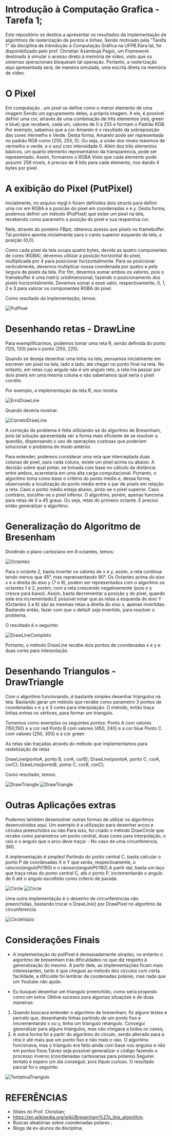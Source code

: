 # Introdução à Computação Grafica - Tarefa 1;

Este repositório se destina a apresentar os resultados da implementação de algoritmos de rasterização de pontos e linhas. Sendo motivado pela "Tarefa 1" da disciplina de Introdução à Computação Gráfica na UFPB.Para tal, foi disponibilizado pelo prof. Christian Azambuja Pagot, um Framework destinado à simular o acesso direto à memória de video, visto que os sistemas operacionais bloqueiam tal operação. Portanto, a rasterização aqui apresentada será, de maneira simulada, uma escrita direta na memória de video.


# O Pixel

Em computação , um pixel se define como o menor elemento de uma imagem.Sendo um agrupamento deles, a própria imagem. A ele, é possível definir uma cor, através de uma combinação de três elementos (red, green e blue) que recebem, cada um, valores de 0 a 255 e formam o Padrão RGB. Por exemplo, sabemos que a cor Amarelo é o resultado da sobreposição das cores Vermelho e Verde. Desta forma, Amarelo pode ser representada no padrão RGB como (255, 255, 0). Ou seja, a união dos níveis máximos de vermelho e verde, e o azul com intensidade 0. Além dos três elementos básicos, um quarto elemento representativo da transparencia, pode ser representado. Assim, formamos o RGBA.Visto que cada elemento pode assumir 256 níveis, é preciso de 8 bits para cada elemento, nos dando 4 bytes por pixel. 

# A exibição do Pixel (PutPixel)

Inicialmente, no arquivo mygl.h foram definidos dois structs para definir uma cor em RGBA e a posicão do pixel em coordenadas x e y. Desta forma, podemos definir um método (PutPixel) que exibe um pixel na tela, recebendo como parametro a posição do pixel e sua respectiva cor. 

Nele, através do ponteiro FBptr, obtemos acesso aos pixels no framebuffer. Tal ponteiro aponta inicialmente para o canto superior esquerdo da tela, a posição (0,0).

Como cada pixel da tela ocupa quatro bytes, devido as quatro componentes de cores (RGBA), devemos utilizar a posição horizontal do pixel, multiplicada por 4 para posicionar horizontalmente. Para se posicionar verticalmente, devemos multiplicar nossa coordenada por quatro e pela largura de pixels da tela. Por fim, devemos somar ambos os valores, pois o framebuffer é uma matriz unidimensional, fazendo o posicionamento dos pixels horizontalmente. Devemos somar a esse valor, respectivamente, 0, 1, 2 e 3 para valorar os componentes RGBA do pixel.

Como resultado da implementação, temos:

![PutPixel](https://github.com/yrflx/CG-Tarefa-1/raw/master/Printscreens/putPixels.png)


# Desenhando retas - DrawLine

Para exemplificarmos, podemos tomar uma reta R, sendo definida do ponto (120, 120) para o ponto (250, 225). 

Quando se deseja desenhar uma linha na tela, pensamos inicialmente em escrever um pixel na tela, lado a lado, até chegar no ponto final na reta. No entanto, em retas cujo angulo não é um angulo reto, a reta iria passar por dois pixels em uma mesma coluna e não saberiamos qual seria o pixel correto.

Por exemplo, a implementação da reta R, nos mostra

![ErroDrawLine](https://github.com/yrflx/CG-Tarefa-1/raw/master/Printscreens/erro_drawline.png)

Quando deveria mostrar:

![CorretoDrawLine](https://github.com/yrflx/CG-Tarefa-1/raw/master/Printscreens/drawline_correto.png)

A correção do problema é feita utilizando-se do algoritmo de Bresenham, pois tal solução apresentada ser a forma mais eficiente de se resolver a questão, dispensando o uso de operações custosas que poderiam solucionar o problema do modo anterior.

Para entender, podemos considerar uma reta que interceptada duas colunas de pixel, para cada coluna, existe um pixel acima ou abaixo. A decisão sobre qual pintar, se tomada com base no cálculo da distância entre ambos, acarretaria em uma alta carga computacional. Portanto, o algoritmo toma como base o critério do ponto médio e, dessa forma, observando a localização do ponto médio entre o par de pixels em relação a reta. Caso o ponto médio esteja abaixo, pinta-se o pixel superior. Caso contrário, escolhe-se o pixel inferior. 
O algoritmo, porém, apenas funciona para retas de 0 a 45 graus. Ou seja, retas do primeiro octante. É preciso então generalizar o algoritmo.


# Generalização do Algoritmo de Bresenham

Dividindo o plano carteziano em 8 octantes, temos:

![Octantes](https://github.com/yrflx/CG-Tarefa-1/raw/master/Printscreens/octantes.png)


Para o octante 2, basta inverter os valores de x e y, assim, a reta continua tendo menos que 45°, mas reprensentando 90°. Os Octantes acima do eixo x e a direita do eixo y (7 e 8), podem ser representados com o algoritmo os octantes 1 e 2, porém, com a reta crescendo negativamente (pois o y cresce para baixo). Assim, basta decrementar a posição y do pixel, quando este era incrementado.É possível notar que as retas a esquerda do eixo Y (Octantes 3 a 6) são as mesmas retas a direita do eixo x, apenas invertidas. Bastando então, fazer com que o deltaX seja invertido, para resolver o problema.

O resultado é o seguinte:

![DrawLineCompleto](https://github.com/yrflx/CG-Tarefa-1/raw/master/Printscreens/drawline_completo.png)

Portanto, o método DrawLine recebe dois pontos de coordenadas x e y e duas cores para interpolação.

# Desenhando Triangulos - DrawTriangle

Com o algoritmo funcionando, é bastante simples desenhar triangulos na tela. Bastando gerar um método que recebe como parametro 3 pontos de coordenadas x e y e 3 cores para interpolação. O metodo, então traça linhas entres os vértices, para formar um triangulo.

Tomemos como exemplos os seguintes pontos:
Ponto A com valores (150,150) e a cor red
Ponto B com valores (450, 240) e a cor blue
Ponto C com valores (250, 300) e a cor green

As retas são traçadas através do método que implementamos para rastelização de retas

DrawLine(pontoA, ponto B, corA, corB);
DrawLine(pontoA, ponto C, corA, corC);
DrawLine(pontoB, ponto C, corB, corC);

Como resultado, temos:

![DrawTriangle](https://github.com/yrflx/CG-Tarefa-1/raw/master/Printscreens/drawtriangle1.png)
![DrawTriangle](https://github.com/yrflx/CG-Tarefa-1/raw/master/Printscreens/drawtriangle2.png)


# Outras Aplicações extras 

Podemos também desenvolver outras formas de utilizar os algoritmos desenvolvidos aqui. Um exemplo é a utilização para desenhar arcos e circulos preenchidos ou não.Para isso, foi criado o método DrawCircle que recebe como parametros um ponto central, duas cores para interpolação, o raio  e o angulo que o arco deve traçar - No caso de uma circunferencia, 360.

A implementação é simples! Partindo do ponto central C, basta calcular o ponto P de coordenadas X e Y que serão, respectivamente, o raio*cos(angulo*PI/180) e o raio*sen(angulo*PI/180).A partir daí, basta um laço que traça retas do ponto central C, até o ponto P, incrementando o angulo de 0 até o angulo escolhido como criterio de parada. 

![Circle](https://github.com/yrflx/CG-Tarefa-1/raw/master/Printscreens/circle_green_black.png)
![Circle](https://github.com/yrflx/CG-Tarefa-1/raw/master/Printscreens/circle_magenta_blue.png)

Uma outra implementação é o desenho de circunferencias não preenchidas, bastando trocar o DrawLine() por DrawPixel no algoritmo da circunferencia.

![CircleVazio](https://github.com/yrflx/CG-Tarefa-1/raw/master/Printscreens/circulo_vazio.png)



# Considerações Finais

- A implementação do putPixel é demasiadamente simples, no entanto o algoritmo de bresenham trás dificuldades no que diz respeito à generalização do mesmo. A partir dele, as implementações ficam mais interessantes, tanto é que cheguei ao método dos circulos com certa facilidade, a dificulde foi lembrar de coodenadas polares, mas nada que um Youtube não ajude. 

- Eu busquei desenhar um triangulo preenchido, como seria proposto como um extra. Obtive sucesso para algumas situações e de duas maneiras:
1. Quando buscava entender o algoritmo de bresenham, fiz alguns testes e percebi que, desenhando linhas partindo de um ponto fixo e imcrementando x ou y, tinha um triangulo retangulo. Consegui generalizar para alguns triangulos, mas não chegava a todos os casos;
2. A outra forma foi a partir do algoritmo do circulo, sendo alterado para a reta ir até mais que um ponto fixo e não mais o raio. O algoritmo funcionava, mas o triangulo era feito ainda com base nos angulos e não em pontos fixos.Talvez seja possível generalizar o código fazendo o processo inverso (coordenadas cartesianas para polares).Seguirei tentato e espero um dia conseguir, pois fiquei curioso. O resultado parcial foi o seguinte:

![TentativaTriangulo](https://github.com/yrflx/CG-Tarefa-1/raw/master/Printscreens/triangulopreenchido_tentativa.png)


# REFERÊNCIAS 

- Slides do Prof. Christian;
- https://en.wikipedia.org/wiki/Bresenham%27s_line_algorithm;
- Buscas aleatórias sobre coordenadas polares ;
- Blogs de ex-alunos da disciplina;
